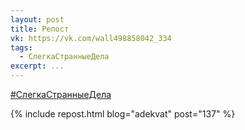 ```yaml
---
layout: post
title: Репост
vk: https://vk.com/wall498858042_334
tags:
  - СлегкаСтранныеДела
excerpt: ...
---
```

[#СлегкаСтранныеДела](poisk.html#СлегкаСтранныеДела)

{% include repost.html blog="adekvat" post="137" %}